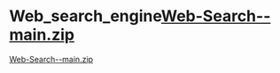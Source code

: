# Web_search_engine[Web-Search--main.zip](https://github.com/Pranjali31/Web_search_engine/files/10204932/Web-Search--main.zip)
[Web-Search--main.zip](https://github.com/Pranjali31/Web_search_engine/files/10204933/Web-Search--main.zip)
